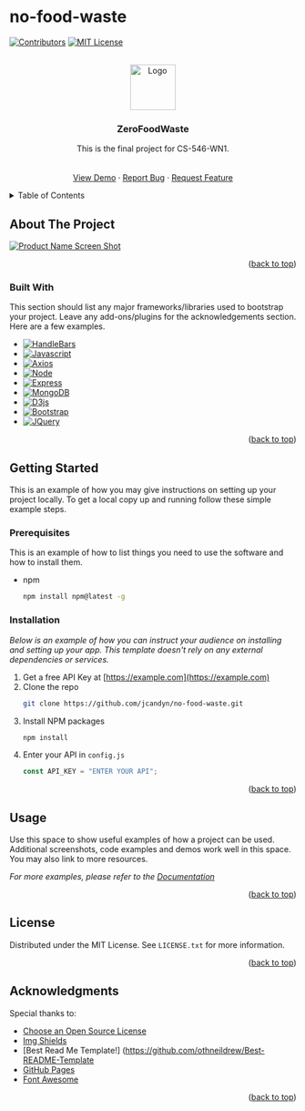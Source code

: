 # no-food-waste

<!-- Improved compatibility of back to top link: See: https://github.com/othneildrew/Best-README-Template/pull/73 -->

<a name="readme-top"></a>

<!--
*** Thanks for checking out the Best-README-Template. If you have a suggestion
*** that would make this better, please fork the repo and create a pull request
*** or simply open an issue with the tag "enhancement".
*** Don't forget to give the project a star!
*** Thanks again! Now go create something AMAZING! :D
-->

<!-- PROJECT SHIELDS -->
<!--
*** I'm using markdown "reference style" links for readability.
*** Reference links are enclosed in brackets [ ] instead of parentheses ( ).
*** See the bottom of this document for the declaration of the reference variables
*** for contributors-url, forks-url, etc. This is an optional, concise syntax you may use.
*** https://www.markdownguide.org/basic-syntax/#reference-style-links
-->

[![Contributors][contributors-shield]][contributors-url]
[![MIT License][license-shield]][license-url]

<!-- PROJECT LOGO -->
<br />
<div align="center">
  <a href="https://github.com/jcandyn/no-food-waste">
    <img src="./public/assets/planet.png" alt="Logo" width="80" height="80">
  </a>

  <h3 align="center">ZeroFoodWaste</h3>

  <p align="center">
    This is the final project for CS-546-WN1.
    <br />
    <br />
    <br />
    <a href="https://github.com/othneildrew/Best-README-Template">View Demo</a>
    ·
    <a href="https://github.com/jcandyn/no-food-waste/issues">Report Bug</a>
    ·
    <a href="https://github.com/jcandyn/no-food-waste/issues">Request Feature</a>
  </p>
</div>

<!-- TABLE OF CONTENTS -->
<details>
  <summary>Table of Contents</summary>
  <ol>
    <li>
      <a href="#about-the-project">About The Project</a>
      <ul>
        <li><a href="#built-with">Built With</a></li>
      </ul>
    </li>
    <li>
      <a href="#getting-started">Getting Started</a>
      <ul>
        <li><a href="#prerequisites">Prerequisites</a></li>
        <li><a href="#installation">Installation</a></li>
      </ul>
    </li>
    <li><a href="#usage">Usage</a></li>
    <li><a href="#roadmap">Roadmap</a></li>
    <li><a href="#contributing">Contributing</a></li>
    <li><a href="#license">License</a></li>
    <li><a href="#contact">Contact</a></li>
    <li><a href="#acknowledgments">Acknowledgments</a></li>
  </ol>
</details>

<!-- ABOUT THE PROJECT -->

## About The Project

[![Product Name Screen Shot][product-screenshot]](https://example.com)

<p align="right">(<a href="#readme-top">back to top</a>)</p>

### Built With

This section should list any major frameworks/libraries used to bootstrap your project. Leave any add-ons/plugins for the acknowledgements section. Here are a few examples.

- [![HandleBars][Handlebars.com]][Handlebars-url]
- [![Javascript][Javascript.com]][Javascript-url]
- [![Axios][Axios.com]][Axios-url]
- [![Node][Node.js.com]][Node.js-url]
- [![Express][Express.com]][Express-url]
- [![MongoDB][MongoDB.com]][MongoDB-url]
- [![D3js][D3js.com]][D3js-url]
- [![Bootstrap][Bootstrap.com]][Bootstrap-url]
- [![JQuery][JQuery.com]][JQuery-url]

<p align="right">(<a href="#readme-top">back to top</a>)</p>

<!-- GETTING STARTED -->

## Getting Started

This is an example of how you may give instructions on setting up your project locally.
To get a local copy up and running follow these simple example steps.

### Prerequisites

This is an example of how to list things you need to use the software and how to install them.

- npm
  ```sh
  npm install npm@latest -g
  ```

### Installation

_Below is an example of how you can instruct your audience on installing and setting up your app. This template doesn't rely on any external dependencies or services._

1. Get a free API Key at [https://example.com](https://example.com)
2. Clone the repo
   ```sh
   git clone https://github.com/jcandyn/no-food-waste.git
   ```
3. Install NPM packages
   ```sh
   npm install
   ```
4. Enter your API in `config.js`
   ```js
   const API_KEY = "ENTER YOUR API";
   ```

<p align="right">(<a href="#readme-top">back to top</a>)</p>

<!-- USAGE EXAMPLES -->

## Usage

Use this space to show useful examples of how a project can be used. Additional screenshots, code examples and demos work well in this space. You may also link to more resources.

_For more examples, please refer to the [Documentation](https://example.com)_

<p align="right">(<a href="#readme-top">back to top</a>)</p>

<!-- LICENSE -->

## License

Distributed under the MIT License. See `LICENSE.txt` for more information.

<p align="right">(<a href="#readme-top">back to top</a>)</p>

<!-- ACKNOWLEDGMENTS -->

## Acknowledgments

Special thanks to:

- [Choose an Open Source License](https://choosealicense.com)
- [Img Shields](https://shields.io)
- [Best Read Me Template!] (https://github.com/othneildrew/Best-README-Template
- [GitHub Pages](https://pages.github.com)
- [Font Awesome](https://fontawesome.com)

<p align="right">(<a href="#readme-top">back to top</a>)</p>

<!-- MARKDOWN LINKS & IMAGES -->
<!-- https://www.markdownguide.org/basic-syntax/#reference-style-links -->

[contributors-shield]: https://img.shields.io/badge/Contributions-4-brightgreen.svg?style=for-the-badge
[contributors-url]: https://github.com/jcandyn/no-food-waste/graphs/contributors
[license-shield]: https://img.shields.io/github/license/othneildrew/Best-README-Template.svg?style=for-the-badge
[license-url]: https://github.com/jcandyn/no-food-waste/LICENSE.md
[product-screenshot]: images/screenshot.png
[Express.com]: https://img.shields.io/badge/Express-000000?style=for-the-badge&logo=express&logoColor=white
[Express-url]: https://expressjs.com/
[MongoDB-url]: https://www.mongodb.com/
[MongoDB.com]: https://img.shields.io/badge/MongoDB-47A248?style=for-the-badge&logo=mongodb&logoColor=white
[D3js-url]: https://d3js.org/
[D3js.com]: https://img.shields.io/badge/D3.js-F9A03C?style=for-the-badge&logo=d3.js&logoColor=white
[Axios.com]: https://img.shields.io/badge/Axios-56A2D6?style=for-the-badge&logo=axios&logoColor=white
[Axios-url]: https://axios-http.com/
[Node.js.com]: https://img.shields.io/badge/Node.js-339933?style=for-the-badge&logo=node.js&logoColor=white
[Node.js-url]: https://nodejs.org/
[Javascript-url]: https://developer.mozilla.org/en-US/docs/Web/JavaScript
[Javascript.com]: https://img.shields.io/badge/JavaScript-F7DF1E?style=for-the-badge&logo=javascript&logoColor=black
[Handlebars.com]: https://img.shields.io/badge/Handlebars-F37726?style=for-the-badge&logo=handlebars&logoColor=white
[Handlebars-url]: https://handlebarsjs.com/
[Bootstrap.com]: https://img.shields.io/badge/Bootstrap-563D7C?style=for-the-badge&logo=bootstrap&logoColor=white
[Bootstrap-url]: https://getbootstrap.com
[JQuery.com]: https://img.shields.io/badge/jQuery-0769AD?style=for-the-badge&logo=jquery&logoColor=white
[JQuery-url]: https://jquery.com

